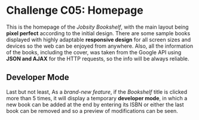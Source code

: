 # Challenge C05: Homepage

This is the homepage of the *Jobsity Bookshelf*, with the main layout being **pixel perfect** according to the initial design. There are some sample books displayed with highly adaptable **responsive design** for all screen sizes and devices so the web can be enjoyed from anywhere. Also, all the information of the books, including the cover, was taken from the Google API using **JSON and AJAX** for the HTTP requests, so the info will be always reliable.

## Developer Mode

Last but not least, As a *brand-new feature*, if the *Bookshelf* title is clicked more than 5 times, it will display a temporary **developer mode**, in which a new book can be added at the end by entering its ISBN or either the last book can be removed and so a preview of modifications can be seen.